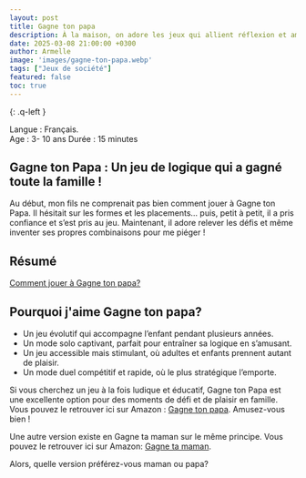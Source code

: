 ```yaml
---
layout: post
title: Gagne ton papa
description: À la maison, on adore les jeux qui allient réflexion et amusement. Gagne ton Papa a tout de suite conquis toute la famille avec ses défis de logique accessibles dès 3 ans. Solo ou en duel, il promet des moments de jeu captivants ! Découvrez pourquoi il est devenu un de nos favoris.
date: 2025-03-08 21:00:00 +0300
author: Armelle
image: 'images/gagne-ton-papa.webp'
tags: ["Jeux de société"]
featured: false
toc: true
---
```


{: .q-left }

Langue : Français.   
Age : 3- 10 ans 
Durée : 15 minutes

## Gagne ton Papa : Un jeu de logique qui a gagné toute la famille !

Au début, mon fils ne comprenait pas bien comment jouer à Gagne ton Papa. Il hésitait sur les formes et les placements… puis, petit à petit, il a pris confiance et s’est pris au jeu. Maintenant, il adore relever les défis et même inventer ses propres combinaisons pour me piéger !

## Résumé

[Comment jouer à Gagne ton papa?](images/gagne-ton-papa-back.webp "Gagne ton papa")

## Pourquoi j'aime Gagne ton papa?

- Un jeu évolutif qui accompagne l’enfant pendant plusieurs années.
- Un mode solo captivant, parfait pour entraîner sa logique en s’amusant.
- Un jeu accessible mais stimulant, où adultes et enfants prennent autant de plaisir.
- Un mode duel compétitif et rapide, où le plus stratégique l’emporte.

Si vous cherchez un jeu à la fois ludique et éducatif, Gagne ton Papa est une excellente option pour des moments de défi et de plaisir en famille. Vous pouvez le retrouver ici  sur Amazon : [Gagne ton papa](https://amzn.to/41MXEtq). Amusez-vous bien !

Une autre version existe en Gagne ta maman sur le même principe. Vous pouvez le retrouver ici sur Amazon: [Gagne ta maman](https://amzn.to/4hwgTx5). 

Alors, quelle version préférez-vous maman ou papa?





 
